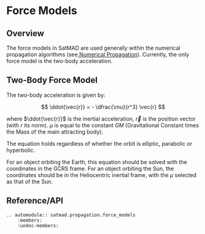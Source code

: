 # Force Models

## Overview

The force models in SatMAD are used generally within the numerical propagation algorithms (see[ Numerical Propagation](numerical_propagation.md)). Currently, the only force model is the two-body acceleration.

## Two-Body Force Model

The two-body acceleration is given by:

$$
\ddot{\vec{r}} = - \dfrac{\mu}{r^3} \vec{r}
$$

where $\ddot{\vec{r}}$ is the inertial acceleration, $\vec{r}$ is the position vector (with $r$ its norm). $\mu$ is equal to the constant $GM$ (Gravitational Constant times the Mass of the main attracting body).

The equation holds regardless of whether the orbit is elliptic, parabolic or hyperbolic.

For an object orbiting the Earth, this equation should be solved with the coordinates in the GCRS frame. For an object orbiting the Sun, the coordinates should be in the Heliocentric inertial frame, with the $\mu$ selected as that of the Sun.

## Reference/API

```{eval-rst}
.. automodule:: satmad.propagation.force_models
    :members:
    :undoc-members:
```